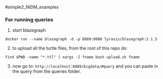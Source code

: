 #simple2_NIDM_examples


### For running queries

1. start blazegraph

 `docker run --name blazegraph -d -p 8889:8080 lyrasis/blazegraph:2.1.5`

2. to upload all the turtle files, from the root of this repo do:

```
find $PWD -name "*.ttl" | xargs -I fname bash upload.sh fname
```

3. now go to: `http://localhost:8889/bigdata/#query` and you can paste in the query from the queries folder.